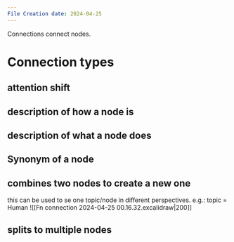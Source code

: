```yaml
---
File Creation date: 2024-04-25
---
```

Connections connect nodes. 
# Connection types
## attention shift
## description of how a node is
## description of what a node does
## Synonym of a node
## combines two nodes to create a new one
this can be used to se one topic/node in different perspectives. 
e.g.: topic = Human
![[Fn connection 2024-04-25 00.16.32.excalidraw|200]]
## splits to multiple nodes